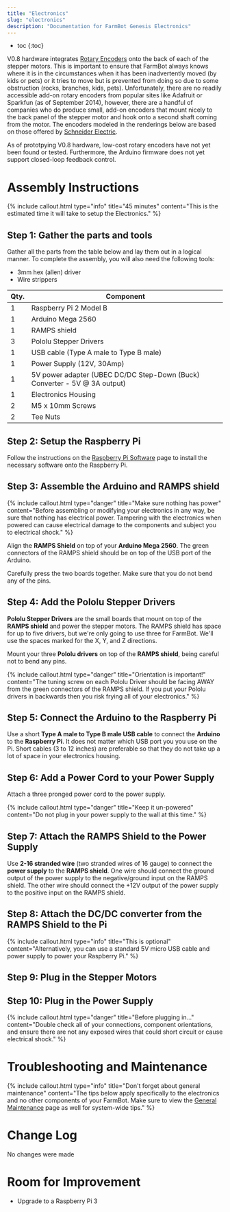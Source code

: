 ```yaml
---
title: "Electronics"
slug: "electronics"
description: "Documentation for FarmBot Genesis Electronics"
---
```


* toc
{:toc}

V0.8 hardware integrates [Rotary Encoders](http://wiki.farmbot.cc/wiki/Rotary_Encoders) onto the back of each of the stepper motors. This is important to ensure that FarmBot always knows where it is in the circumstances when it has been inadvertently moved (by kids or pets) or it tries to move but is prevented from doing so due to some obstruction (rocks, branches, kids, pets). Unfortunately, there are no readily accessible add-on rotary encoders from popular sites like Adafruit or Sparkfun (as of September 2014), however, there are a handful of companies who do produce small, add-on encoders that mount nicely to the back panel of the stepper motor and hook onto a second shaft coming from the motor. The encoders modeled in the renderings below are based on those offered by [Schneider Electric](http://motion.schneider-electric.com/downloads/datasheets/17_mtr.pdf).

As of prototpying V0.8 hardware, low-cost rotary encoders have not yet been found or tested. Furthermore, the Arduino firmware does not yet support closed-loop feedback control.

# Assembly Instructions



{%
include callout.html
type="info"
title="45 minutes"
content="This is the estimated time it will take to setup the Electronics."
%}

## Step 1: Gather the parts and tools
Gather all the parts from the table below and lay them out in a logical manner. To complete the assembly, you will also need the following tools:
* 3mm hex (allen) driver
* Wire strippers

|Qty.                          |Component                     |
|------------------------------|------------------------------|
|1                             |Raspberry Pi 2 Model B
|1                             |Arduino Mega 2560
|1                             |RAMPS shield
|3                             |Pololu Stepper Drivers
|1                             |USB cable (Type A male to Type B male)
|1                             |Power Supply (12V, 30Amp)
|1                             |5V power adapter (UBEC DC/DC Step-Down (Buck) Converter - 5V @ 3A output)
|1                             |Electronics Housing
|2                             |M5 x 10mm Screws
|2                             |Tee Nuts

## Step 2: Setup the Raspberry Pi
Follow the instructions on the [Raspberry Pi Software](intro.md) page to install the necessary software onto the Raspberry Pi.

## Step 3: Assemble the Arduino and RAMPS shield

{%
include callout.html
type="danger"
title="Make sure nothing has power"
content="Before assembling or modifying your electronics in any way, be sure that nothing has electrical power. Tampering with the electronics when powered can cause electrical damage to the components and subject you to electrical shock."
%}

Align the **RAMPS Shield** on top of your **Arduino Mega 2560**. The green connectors of the RAMPS shield should be on top of the USB port of the Arduino.


Carefully press the two boards together. Make sure that you do not bend any of the pins.


## Step 4: Add the Pololu Stepper Drivers

**Pololu Stepper Drivers** are the small boards that mount on top of the **RAMPS shield** and power the stepper motors. The RAMPS shield has space for up to five drivers, but we're only going to use three for FarmBot. We'll use the spaces marked for the X, Y, and Z directions.

Mount your three **Pololu drivers** on top of the **RAMPS shield**, being careful not to bend any pins.

{%
include callout.html
type="danger"
title="Orientation is important!"
content="The tuning screw on each Pololu Driver should be facing AWAY from the green connectors of the RAMPS shield. If you put your Pololu drivers in backwards then you risk frying all of your electronics."
%}







## Step 5: Connect the Arduino to the Raspberry Pi

Use a short **Type A male to Type B male USB cable** to connect the **Arduino** to the **Raspberry Pi**. It does not matter which USB port you you use on the Pi. Short cables (3 to 12 inches) are preferable so that they do not take up a lot of space in your electronics housing.


## Step 6: Add a Power Cord to your Power Supply

Attach a three pronged power cord to the power supply.




{%
include callout.html
type="danger"
title="Keep it un-powered"
content="Do not plug in your power supply to the wall at this time."
%}

## Step 7: Attach the RAMPS Shield to the Power Supply

Use **2-16 stranded wire** (two stranded wires of 16 gauge) to connect the **power supply** to the **RAMPS shield**. One wire should connect the ground output of the power supply to the negative/ground input on the RAMPS shield. The other wire should connect the +12V output of the power supply to the positive input on the RAMPS shield.





## Step 8: Attach the DC/DC converter from the RAMPS Shield to the Pi

{%
include callout.html
type="info"
title="This is optional"
content="Alternatively, you can use a standard 5V micro USB cable and power supply to power your Raspberry Pi."
%}




## Step 9: Plug in the Stepper Motors


## Step 10: Plug in the Power Supply

{%
include callout.html
type="danger"
title="Before plugging in..."
content="Double check all of your connections, component orientations, and ensure there are not any exposed wires that could short circuit or cause electrical shock."
%}






# Troubleshooting and Maintenance



{%
include callout.html
type="info"
title="Don't forget about general maintenance"
content="The tips below apply specifically to the electronics and no other components of your FarmBot. Make sure to view the [General Maintenance](maintenance-guide.md) page as well for system-wide tips."
%}



# Change Log

No changes were made

# Room for Improvement

* Upgrade to a Raspberry Pi 3
